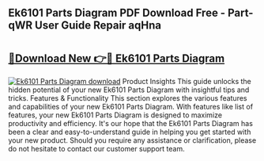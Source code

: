 ## Ek6101 Parts Diagram PDF Download Free - Part-qWR User Guide Repair aqHna

# <h2><a href="http://dfqd3v6.blite.top/?on=Ek6101+Parts+Diagram">🔗Download New 👉🔴 Ek6101 Parts Diagram</a></h2>

[![Ek6101 Parts Diagram download](https://i.imgur.com/lujVjoI.png)](http://dfqd3v6.blite.top/?on=Ek6101+Parts+Diagram)
Product Insights This guide unlocks the hidden potential of your new Ek6101 Parts Diagram with insightful tips and tricks. Features & Functionality This section explores the various features and capabilities of your new Ek6101 Parts Diagram. With features like list of features, your new Ek6101 Parts Diagram is designed to maximize productivity and efficiency. It's our hope that the Ek6101 Parts Diagram has been a clear and easy-to-understand guide in helping you get started with your new product. Should you require any assistance or clarification, please do not hesitate to contact our customer support team.
